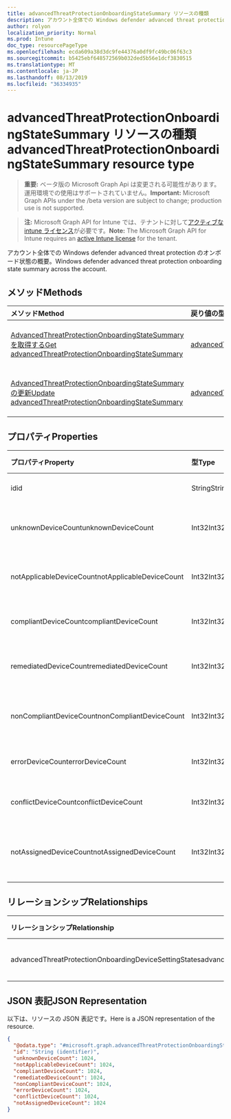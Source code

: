 ```yaml
---
title: advancedThreatProtectionOnboardingStateSummary リソースの種類
description: アカウント全体での Windows defender advanced threat protection のオンボード状態の概要。
author: rolyon
localization_priority: Normal
ms.prod: Intune
doc_type: resourcePageType
ms.openlocfilehash: ecda609a38d3dc9fe44376a0df9fc49bc06f63c3
ms.sourcegitcommit: b5425ebf648572569b032ded5b56e1dcf3830515
ms.translationtype: MT
ms.contentlocale: ja-JP
ms.lasthandoff: 08/13/2019
ms.locfileid: "36334935"
---
```

# <a name="advancedthreatprotectiononboardingstatesummary-resource-type"></a><span data-ttu-id="2ab87-103">advancedThreatProtectionOnboardingStateSummary リソースの種類</span><span class="sxs-lookup"><span data-stu-id="2ab87-103">advancedThreatProtectionOnboardingStateSummary resource type</span></span>

> <span data-ttu-id="2ab87-104">**重要:** ベータ版の Microsoft Graph Api は変更される可能性があります。運用環境での使用はサポートされていません。</span><span class="sxs-lookup"><span data-stu-id="2ab87-104">**Important:** Microsoft Graph APIs under the /beta version are subject to change; production use is not supported.</span></span>

> <span data-ttu-id="2ab87-105">**注:** Microsoft Graph API for Intune では、テナントに対して[アクティブな intune ライセンス](https://go.microsoft.com/fwlink/?linkid=839381)が必要です。</span><span class="sxs-lookup"><span data-stu-id="2ab87-105">**Note:** The Microsoft Graph API for Intune requires an [active Intune license](https://go.microsoft.com/fwlink/?linkid=839381) for the tenant.</span></span>

<span data-ttu-id="2ab87-106">アカウント全体での Windows defender advanced threat protection のオンボード状態の概要。</span><span class="sxs-lookup"><span data-stu-id="2ab87-106">Windows defender advanced threat protection onboarding state summary across the account.</span></span>

## <a name="methods"></a><span data-ttu-id="2ab87-107">メソッド</span><span class="sxs-lookup"><span data-stu-id="2ab87-107">Methods</span></span>
|<span data-ttu-id="2ab87-108">メソッド</span><span class="sxs-lookup"><span data-stu-id="2ab87-108">Method</span></span>|<span data-ttu-id="2ab87-109">戻り値の型</span><span class="sxs-lookup"><span data-stu-id="2ab87-109">Return Type</span></span>|<span data-ttu-id="2ab87-110">説明</span><span class="sxs-lookup"><span data-stu-id="2ab87-110">Description</span></span>|
|:---|:---|:---|
|[<span data-ttu-id="2ab87-111">AdvancedThreatProtectionOnboardingStateSummary を取得する</span><span class="sxs-lookup"><span data-stu-id="2ab87-111">Get advancedThreatProtectionOnboardingStateSummary</span></span>](../api/intune-deviceconfig-advancedthreatprotectiononboardingstatesummary-get.md)|[<span data-ttu-id="2ab87-112">advancedThreatProtectionOnboardingStateSummary</span><span class="sxs-lookup"><span data-stu-id="2ab87-112">advancedThreatProtectionOnboardingStateSummary</span></span>](../resources/intune-deviceconfig-advancedthreatprotectiononboardingstatesummary.md)|<span data-ttu-id="2ab87-113">[AdvancedThreatProtectionOnboardingStateSummary](../resources/intune-deviceconfig-advancedthreatprotectiononboardingstatesummary.md)オブジェクトのプロパティとリレーションシップを読み取ります。</span><span class="sxs-lookup"><span data-stu-id="2ab87-113">Read properties and relationships of the [advancedThreatProtectionOnboardingStateSummary](../resources/intune-deviceconfig-advancedthreatprotectiononboardingstatesummary.md) object.</span></span>|
|[<span data-ttu-id="2ab87-114">AdvancedThreatProtectionOnboardingStateSummary の更新</span><span class="sxs-lookup"><span data-stu-id="2ab87-114">Update advancedThreatProtectionOnboardingStateSummary</span></span>](../api/intune-deviceconfig-advancedthreatprotectiononboardingstatesummary-update.md)|[<span data-ttu-id="2ab87-115">advancedThreatProtectionOnboardingStateSummary</span><span class="sxs-lookup"><span data-stu-id="2ab87-115">advancedThreatProtectionOnboardingStateSummary</span></span>](../resources/intune-deviceconfig-advancedthreatprotectiononboardingstatesummary.md)|<span data-ttu-id="2ab87-116">[AdvancedThreatProtectionOnboardingStateSummary](../resources/intune-deviceconfig-advancedthreatprotectiononboardingstatesummary.md)オブジェクトのプロパティを更新します。</span><span class="sxs-lookup"><span data-stu-id="2ab87-116">Update the properties of a [advancedThreatProtectionOnboardingStateSummary](../resources/intune-deviceconfig-advancedthreatprotectiononboardingstatesummary.md) object.</span></span>|

## <a name="properties"></a><span data-ttu-id="2ab87-117">プロパティ</span><span class="sxs-lookup"><span data-stu-id="2ab87-117">Properties</span></span>
|<span data-ttu-id="2ab87-118">プロパティ</span><span class="sxs-lookup"><span data-stu-id="2ab87-118">Property</span></span>|<span data-ttu-id="2ab87-119">型</span><span class="sxs-lookup"><span data-stu-id="2ab87-119">Type</span></span>|<span data-ttu-id="2ab87-120">説明</span><span class="sxs-lookup"><span data-stu-id="2ab87-120">Description</span></span>|
|:---|:---|:---|
|<span data-ttu-id="2ab87-121">id</span><span class="sxs-lookup"><span data-stu-id="2ab87-121">id</span></span>|<span data-ttu-id="2ab87-122">String</span><span class="sxs-lookup"><span data-stu-id="2ab87-122">String</span></span>|<span data-ttu-id="2ab87-123">一意識別子</span><span class="sxs-lookup"><span data-stu-id="2ab87-123">Unique Identifier</span></span>|
|<span data-ttu-id="2ab87-124">unknownDeviceCount</span><span class="sxs-lookup"><span data-stu-id="2ab87-124">unknownDeviceCount</span></span>|<span data-ttu-id="2ab87-125">Int32</span><span class="sxs-lookup"><span data-stu-id="2ab87-125">Int32</span></span>|<span data-ttu-id="2ab87-126">不明なデバイスの数</span><span class="sxs-lookup"><span data-stu-id="2ab87-126">Number of unknown devices</span></span>|
|<span data-ttu-id="2ab87-127">notApplicableDeviceCount</span><span class="sxs-lookup"><span data-stu-id="2ab87-127">notApplicableDeviceCount</span></span>|<span data-ttu-id="2ab87-128">Int32</span><span class="sxs-lookup"><span data-stu-id="2ab87-128">Int32</span></span>|<span data-ttu-id="2ab87-129">該当しないデバイスの数</span><span class="sxs-lookup"><span data-stu-id="2ab87-129">Number of not applicable devices</span></span>|
|<span data-ttu-id="2ab87-130">compliantDeviceCount</span><span class="sxs-lookup"><span data-stu-id="2ab87-130">compliantDeviceCount</span></span>|<span data-ttu-id="2ab87-131">Int32</span><span class="sxs-lookup"><span data-stu-id="2ab87-131">Int32</span></span>|<span data-ttu-id="2ab87-132">準拠デバイスの数</span><span class="sxs-lookup"><span data-stu-id="2ab87-132">Number of compliant devices</span></span>|
|<span data-ttu-id="2ab87-133">remediatedDeviceCount</span><span class="sxs-lookup"><span data-stu-id="2ab87-133">remediatedDeviceCount</span></span>|<span data-ttu-id="2ab87-134">Int32</span><span class="sxs-lookup"><span data-stu-id="2ab87-134">Int32</span></span>|<span data-ttu-id="2ab87-135">修復済みデバイスの数</span><span class="sxs-lookup"><span data-stu-id="2ab87-135">Number of remediated devices</span></span>|
|<span data-ttu-id="2ab87-136">nonCompliantDeviceCount</span><span class="sxs-lookup"><span data-stu-id="2ab87-136">nonCompliantDeviceCount</span></span>|<span data-ttu-id="2ab87-137">Int32</span><span class="sxs-lookup"><span data-stu-id="2ab87-137">Int32</span></span>|<span data-ttu-id="2ab87-138">準拠していないデバイスの数</span><span class="sxs-lookup"><span data-stu-id="2ab87-138">Number of NonCompliant devices</span></span>|
|<span data-ttu-id="2ab87-139">errorDeviceCount</span><span class="sxs-lookup"><span data-stu-id="2ab87-139">errorDeviceCount</span></span>|<span data-ttu-id="2ab87-140">Int32</span><span class="sxs-lookup"><span data-stu-id="2ab87-140">Int32</span></span>|<span data-ttu-id="2ab87-141">エラー デバイスの数</span><span class="sxs-lookup"><span data-stu-id="2ab87-141">Number of error devices</span></span>|
|<span data-ttu-id="2ab87-142">conflictDeviceCount</span><span class="sxs-lookup"><span data-stu-id="2ab87-142">conflictDeviceCount</span></span>|<span data-ttu-id="2ab87-143">Int32</span><span class="sxs-lookup"><span data-stu-id="2ab87-143">Int32</span></span>|<span data-ttu-id="2ab87-144">競合デバイスの数</span><span class="sxs-lookup"><span data-stu-id="2ab87-144">Number of conflict devices</span></span>|
|<span data-ttu-id="2ab87-145">notAssignedDeviceCount</span><span class="sxs-lookup"><span data-stu-id="2ab87-145">notAssignedDeviceCount</span></span>|<span data-ttu-id="2ab87-146">Int32</span><span class="sxs-lookup"><span data-stu-id="2ab87-146">Int32</span></span>|<span data-ttu-id="2ab87-147">割り当てられていないデバイスの数</span><span class="sxs-lookup"><span data-stu-id="2ab87-147">Number of not assigned devices</span></span>|

## <a name="relationships"></a><span data-ttu-id="2ab87-148">リレーションシップ</span><span class="sxs-lookup"><span data-stu-id="2ab87-148">Relationships</span></span>
|<span data-ttu-id="2ab87-149">リレーションシップ</span><span class="sxs-lookup"><span data-stu-id="2ab87-149">Relationship</span></span>|<span data-ttu-id="2ab87-150">型</span><span class="sxs-lookup"><span data-stu-id="2ab87-150">Type</span></span>|<span data-ttu-id="2ab87-151">説明</span><span class="sxs-lookup"><span data-stu-id="2ab87-151">Description</span></span>|
|:---|:---|:---|
|<span data-ttu-id="2ab87-152">advancedThreatProtectionOnboardingDeviceSettingStates</span><span class="sxs-lookup"><span data-stu-id="2ab87-152">advancedThreatProtectionOnboardingDeviceSettingStates</span></span>|<span data-ttu-id="2ab87-153">[advancedThreatProtectionOnboardingDeviceSettingState](../resources/intune-deviceconfig-advancedthreatprotectiononboardingdevicesettingstate.md)コレクション</span><span class="sxs-lookup"><span data-stu-id="2ab87-153">[advancedThreatProtectionOnboardingDeviceSettingState](../resources/intune-deviceconfig-advancedthreatprotectiononboardingdevicesettingstate.md) collection</span></span>|<span data-ttu-id="2ab87-154">まだ文書化されていません</span><span class="sxs-lookup"><span data-stu-id="2ab87-154">Not yet documented</span></span>|

## <a name="json-representation"></a><span data-ttu-id="2ab87-155">JSON 表記</span><span class="sxs-lookup"><span data-stu-id="2ab87-155">JSON Representation</span></span>
<span data-ttu-id="2ab87-156">以下は、リソースの JSON 表記です。</span><span class="sxs-lookup"><span data-stu-id="2ab87-156">Here is a JSON representation of the resource.</span></span>
<!-- {
  "blockType": "resource",
  "keyProperty": "id",
  "@odata.type": "microsoft.graph.advancedThreatProtectionOnboardingStateSummary"
}
-->
``` json
{
  "@odata.type": "#microsoft.graph.advancedThreatProtectionOnboardingStateSummary",
  "id": "String (identifier)",
  "unknownDeviceCount": 1024,
  "notApplicableDeviceCount": 1024,
  "compliantDeviceCount": 1024,
  "remediatedDeviceCount": 1024,
  "nonCompliantDeviceCount": 1024,
  "errorDeviceCount": 1024,
  "conflictDeviceCount": 1024,
  "notAssignedDeviceCount": 1024
}
```



